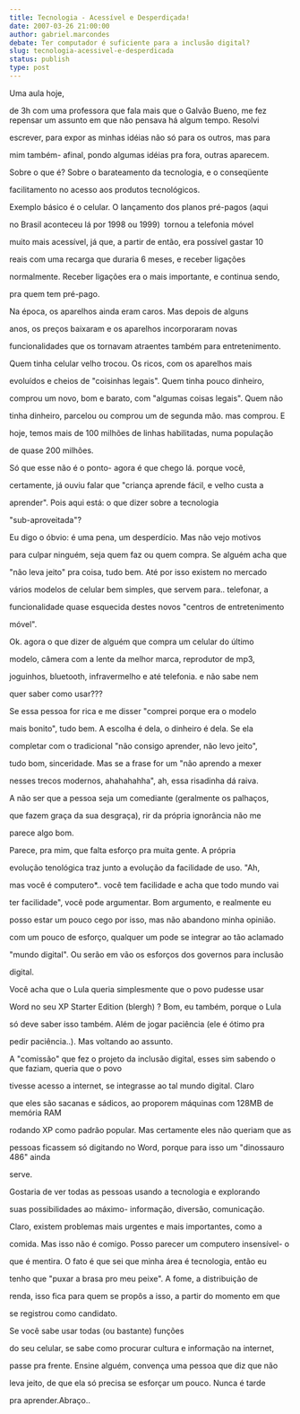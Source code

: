 ```yaml
---
title: Tecnologia - Acessível e Desperdiçada!
date: 2007-03-26 21:00:00
author: gabriel.marcondes
debate: Ter computador é suficiente para a inclusão digital? 
slug: tecnologia-acessivel-e-desperdicada
status: publish 
type: post
---
```


  

 Uma aula hoje,  

de 3h com uma professora que fala mais que o Galvão Bueno, me fez repensar um assunto em que não pensava há algum tempo. Resolvi  

escrever, para expor as minhas idéias não só para os outros, mas para  

mim também- afinal, pondo algumas idéias pra fora, outras aparecem.  

Sobre o que é? Sobre o barateamento da tecnologia, e o conseqüente  

facilitamento no acesso aos produtos tecnológicos.  

Exemplo básico é o celular. O lançamento dos planos pré-pagos (aqui  

no Brasil aconteceu lá por 1998 ou 1999)  tornou a telefonia móvel  

muito mais acessível, já que, a partir de então, era possível gastar 10  

reais com uma recarga que duraria 6 meses, e receber ligações  

normalmente. Receber ligações era o mais importante, e continua sendo,  

pra quem tem pré-pago.  

Na época, os aparelhos ainda eram caros. Mas depois de alguns  

anos, os preços baixaram e os aparelhos incorporaram novas  

funcionalidades que os tornavam atraentes também para entretenimento.  

Quem tinha celular velho trocou. Os ricos, com os aparelhos mais  

evoluídos e cheios de "coisinhas legais". Quem tinha pouco dinheiro,  

comprou um novo, bom e barato, com "algumas coisas legais". Quem não  

tinha dinheiro, parcelou ou comprou um de segunda mão. mas comprou. E  

hoje, temos mais de 100 milhões de linhas habilitadas, numa população  

de quase 200 milhões.  

Só que esse não é o ponto- agora é que chego lá. porque você,  

certamente, já ouviu falar que "criança aprende fácil, e velho custa a  

aprender". Pois aqui está: o que dizer sobre a tecnologia  

"sub-aproveitada"?  

Eu digo o óbvio: é uma pena, um desperdício. Mas não vejo motivos  

para culpar ninguém, seja quem faz ou quem compra. Se alguém acha que  

"não leva jeito" pra coisa, tudo bem. Até por isso existem no mercado  

vários modelos de celular bem simples, que servem para.. telefonar, a  

funcionalidade quase esquecida destes novos "centros de entretenimento  

móvel".  

Ok. agora o que dizer de alguém que compra um celular do último  

modelo, câmera com a lente da melhor marca, reprodutor de mp3,  

joguinhos, bluetooth, infravermelho e até telefonia. e não sabe nem  

quer saber como usar???  

Se essa pessoa for rica e me disser "comprei porque era o modelo  

mais bonito", tudo bem. A escolha é dela, o dinheiro é dela. Se ela  

completar com o tradicional "não consigo aprender, não levo jeito",  

tudo bom, sinceridade. Mas se a frase for um "não aprendo a mexer  

nesses trecos modernos, ahahahahha", ah, essa risadinha dá raiva.  

A não ser que a pessoa seja um comediante (geralmente os palhaços,  

que fazem graça da sua desgraça), rir da própria ignorância não me  

parece algo bom.  

Parece, pra mim, que falta esforço pra muita gente. A própria  

evolução tenológica traz junto a evolução da facilidade de uso. "Ah,  

mas você é computero\*.. você tem facilidade e acha que todo mundo vai  

ter facilidade", você pode argumentar. Bom argumento, e realmente eu  

posso estar um pouco cego por isso, mas não abandono minha opinião.  

com um pouco de esforço, qualquer um pode se integrar ao tão aclamado  

"mundo digital". Ou serão em vão os esforços dos governos para inclusão  

digital.  

Você acha que o Lula queria simplesmente que o povo pudesse usar  

Word no seu XP Starter Edition (blergh) ? Bom, eu também, porque o Lula  

só deve saber isso também. Além de jogar paciência (ele é ótimo pra  

pedir paciência..). Mas voltando ao assunto.  

A "comissão" que fez o projeto da inclusão digital, esses sim sabendo o que faziam, queria que o povo  

tivesse acesso a internet, se integrasse ao tal mundo digital. Claro  

que eles são sacanas e sádicos, ao proporem máquinas com 128MB de memória RAM  

rodando XP como padrão popular. Mas certamente eles não queriam que as  

pessoas ficassem só digitando no Word, porque para isso um "dinossauro 486" ainda  

serve.  

Gostaria de ver todas as pessoas usando a tecnologia e explorando  

suas possibilidades ao máximo- informação, diversão, comunicação.  

Claro, existem problemas mais urgentes e mais importantes, como a  

comida. Mas isso não é comigo. Posso parecer um computero insensível- o  

que é mentira. O fato é que sei que minha área é tecnologia, então eu  

tenho que "puxar a brasa pro meu peixe". A fome, a distribuição de  

renda, isso fica para quem se propôs a isso, a partir do momento em que  

se registrou como candidato.  

Se você sabe usar todas (ou bastante) funções  

do seu celular, se sabe como procurar cultura e informação na internet,  

passe pra frente. Ensine alguém, convença uma pessoa que diz que não  

leva jeito, de que ela só precisa se esforçar um pouco. Nunca é tarde  

pra aprender.Abraço..  


